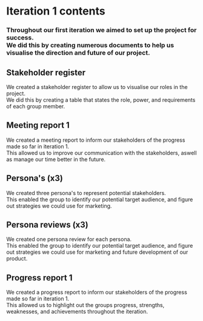# Iteration 1 contents

### Throughout our first iteration we aimed to set up the project for success. <br /> We did this by creating numerous documents to help us visualise the direction and future of our project.

## Stakeholder register

We created a stakeholder register to allow us to visualise our roles in the project. <br />
We did this by creating a table that states the role, power, and requirements of each group member.

## Meeting report 1

We created a meeting report to inform our stakeholders of the progress made so far in iteration 1. <br />
This allowed us to improve our communication with the stakeholders, aswell as manage our time better in the future.

## Persona's (x3)

We created three persona's to represent potential stakeholders. <br />
This enabled the group to identify our potential target audience, and figure out strategies we could use for marketing.

## Persona reviews (x3)

We created one persona review for each persona. <br />
This enabled the group to identify our potential target audience, and figure out strategies we could use for marketing and future development of our product. 

## Progress report 1

We created a progress report to inform our stakeholders of the progress made so far in iteration 1. <br />
This allowed us to highlight out the groups progress, strengths, weaknesses, and achievements throughout the iteration.
